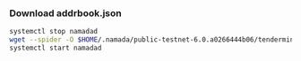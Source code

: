 ### Download addrbook.json
```bash
systemctl stop namadad
wget --spider -O $HOME/.namada/public-testnet-6.0.a0266444b06/tendermint/config/addrbook.json https://storage.palamar.io/testnet/namada/addrbook.json
systemctl start namadad
```
